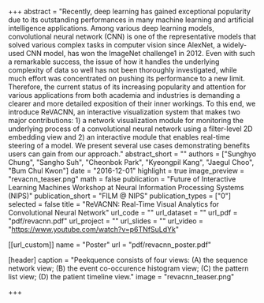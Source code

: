 +++
abstract = "Recently, deep learning has gained exceptional popularity due to its outstanding performances in many machine learning and artificial intelligence applications. Among various deep learning models, convolutional neural network (CNN) is one of the representative models that solved various complex tasks in computer vision since AlexNet, a widely-used CNN model, has won the ImageNet challenge1 in 2012. Even with such a remarkable success, the issue of how it handles the underlying complexity of data so well has not been thoroughly investigated, while much effort was concentrated on pushing its performance to a new limit. Therefore, the current status of its increasing popularity and attention for various applications from both academia and industries is demanding a clearer and more detailed exposition of their inner workings. To this end, we introduce ReVACNN, an interactive visualization system that makes two major contributions: 1) a network visualization module for monitoring the underlying process of a convolutional neural network using a filter-level 2D embedding view and 2) an interactive module that enables real-time steering of a model. We present several use cases demonstrating benefits users can gain from our approach."
abstract_short = ""
authors = ["Sunghyo Chung", "Sangho Suh", "Cheonbok Park", "Kyeongpil Kang", "Jaegul Choo", "Bum Chul Kwon"]
date = "2016-12-01"
highlight = true
image_preview = "revacnn_teaser.png"
math = false
publication = "Future of Interactive Learning Machines Workshop at Neural Information Processing Systems (NIPS)"
publication_short = "FILM @ NIPS"
publication_types = ["0"]
selected = false
title = "ReVACNN: Real-Time Visual Analytics for Convolutional Neural Network"
url_code = ""
url_dataset = ""
url_pdf = "pdf/revacnn.pdf"
url_project = ""
url_slides = ""
url_video = "https://www.youtube.com/watch?v=p6TNfSuLdYk"

[[url_custom]]
name = "Poster"
url = "pdf/revacnn_poster.pdf"

[header]
  caption = "Peekquence consists of four views: (A) the sequence network view; (B) the event co-occurence histogram view; (C) the pattern list view; (D) the patient timeline view."
  image = "revacnn_teaser.png"

+++

